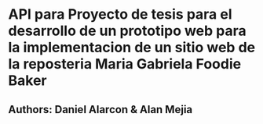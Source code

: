 # API para Proyecto de tesis para el desarrollo de un prototipo web para la implementacion de un sitio web de la reposteria Maria Gabriela Foodie Baker

## Authors: Daniel Alarcon & Alan Mejia
